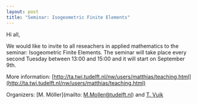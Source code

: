 ```yaml
---
layout: post
title: "Seminar: Isogeometric Finite Elements"
---
```


Hi all,

We would like to invite to all reseachers in applied mathematics to
the seminar: Isogeometric Finite Elements. The seminar will take place every second Tuesday 
between 13:00 and 15:00 and it will start on September 9th.

More information: [http://ta.twi.tudelft.nl/nw/users/matthias/teaching.html](http://ta.twi.tudelft.nl/nw/users/matthias/teaching.html)

Organizers: [M. Möller](mailto: M.Moller@tudelft.nl) and [T. Vuik](mailto:M.J.Vuik@tudelft.nl)


